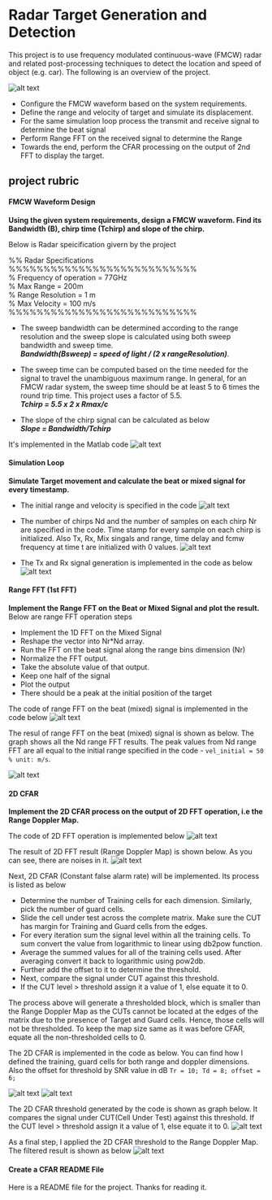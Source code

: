 # Radar Target Generation and Detection

[//]: # (Image References)
[image0]: ./graphs/projectLayout.png "layout"
[image1]: ./graphs/fmcwWaveformDesign.png "fmcw waveform"
[image2]: ./graphs/initialSpeedRange.png "initial speed and range"
[image3]: ./graphs/NdNrt.png "Nd, Nr, time"
[image4]: ./graphs/TxRxGeneration.png "signal generation"
[image5]: ./graphs/rangeMeasurement.png "range measurement"
[image6]: ./graphs/rangeResult.jpg "range measurement result"
[image7]: ./graphs/FFT2DCode.png "2D FFT Code"
[image8]: ./graphs/dopplerFFTResult.jpg "doppler FFT result"
[image9]: ./graphs/CFARCode.png "CFAR code"
[image10]: ./graphs/CFARThresholdPlot.png "CFAR threshold plot code"
[image11]: ./graphs/CFARTheshold.jpg "CFAR threshold"
[image12]: ./graphs/CFARApplied.jpg "CFAR threshold applied"


This project is to use frequency modulated continuous-wave (FMCW) radar and related post-processing techniques to detect the location and speed of object (e.g. car). The following is an overview of the project.

![alt text][image0]

* Configure the FMCW waveform based on the system requirements. 
* Define the range and velocity of target and simulate its displacement.
* For the same simulation loop process the transmit and receive signal to determine the beat signal
* Perform Range FFT on the received signal to determine the Range
* Towards the end, perform the CFAR processing on the output of 2nd FFT to display the target.

## project rubric 

#### FMCW Waveform Design
**Using the given system requirements, design a FMCW waveform. Find its Bandwidth (B), chirp time (Tchirp) and slope of the chirp.**   

Below is Radar speicification givern by the project
  
%% Radar Specifications   
%%%%%%%%%%%%%%%%%%%%%%%%%%%  
% Frequency of operation = 77GHz  
% Max Range = 200m  
% Range Resolution = 1 m  
% Max Velocity = 100 m/s  
%%%%%%%%%%%%%%%%%%%%%%%%%%%  

* The sweep bandwidth can be determined according to the range resolution and the sweep slope is calculated using both sweep bandwidth and sweep time.  
**_Bandwidth(Bsweep) = speed of light / (2 x rangeResolution)_**.   

* The sweep time can be computed based on the time needed for the signal to travel the unambiguous maximum range. In general, for an FMCW radar system, the sweep time should be at least 5 to 6 times the round trip time. This project uses a factor of 5.5.  
**_Tchirp = 5.5 x 2 x Rmax/c_**  
* The slope of the chirp signal can be calculated as below   
**_Slope = Bandwidth/Tchirp_**

It's implemented in the Matlab code
![alt text][image1]

#### Simulation Loop
**Simulate Target movement and calculate the beat or mixed signal for every timestamp.**  
* The initial range and velocity is specified in the code 
  ![alt text][image2]   

* The number of chirps Nd and the number of samples on each chirp Nr are specified in the code. Time stamp for every sample on each chirp is initialized. Also Tx, Rx, Mix singals and range, time delay and fcmw frequency at time t are initialized with 0 values.
![alt text][image3]     

* The Tx and Rx signal generation is implemented in the code as below
  ![alt text][image4]    
       

#### Range FFT (1st FFT)
**Implement the Range FFT on the Beat or Mixed Signal and plot the result.** 
Below are range FFT operation steps 
* Implement the 1D FFT on the Mixed Signal 
* Reshape the vector into Nr*Nd array. 
* Run the FFT on the beat signal along the range bins dimension (Nr) 
* Normalize the FFT output. 
* Take the absolute value of that output.
* Keep one half of the signal
* Plot the output
* There should be a peak at the initial position of the target

The code of range FFT on the beat (mixed) signal is implemented in the code below
  ![alt text][image5]   

The resul of range FFT on the beat (mixed) signal is shown as below. The graph shows all the Nd range FFT results. The peak values from Nd range FFT are all equal to the initial range specified in the code - `vel_initial = 50  % unit: m/s`.

  ![alt text][image6]   

#### 2D CFAR
**Implement the 2D CFAR process on the output of 2D FFT operation, i.e the Range Doppler Map.**

The code of 2D FFT operation is implemented below
    ![alt text][image7]  

The result of 2D FFT result (Range Doppler Map) is shown below. As you can see, there are noises in it.
    ![alt text][image8]

Next, 2D CFAR (Constant false alarm rate) will be implemented. Its process is listed as below  

* Determine the number of Training cells for each dimension. Similarly, pick the number of guard cells.
* Slide the cell under test across the complete matrix. Make sure the CUT has margin for Training and Guard cells from the edges.
* For every iteration sum the signal level within all the training cells. To sum convert the value from logarithmic to linear using db2pow function. 
* Average the summed values for all of the training cells used. After averaging convert it back to logarithmic using pow2db.
* Further add the offset to it to determine the threshold. 
* Next, compare the signal under CUT against this threshold. 
* If the CUT level > threshold assign it a value of 1, else equate it to 0.  

The process above will generate a thresholded block, which is smaller than the Range Doppler Map as the CUTs cannot be located at the edges of the matrix due to the presence of Target and Guard cells. Hence, those cells will not be thresholded. To keep the map size same as it was before CFAR, equate all the non-thresholded cells to 0. 

The 2D CFAR is implemented in the code as below. You can find how I defined the training, guard cells for both range and doppler dimensions. Also the offset for threshold by SNR value in dB `Tr = 10; Td = 8; offset = 6;`

   ![alt text][image9]
   ![alt text][image10]


The 2D CFAR threshold generated by the code is shown as graph below. It compares the signal under CUT(Cell Under Test) against this threshold. If the CUT level > threshold assign it a value of 1, else equate it to 0.
   ![alt text][image11]

As a final step, I applied the 2D CFAR threshold to the Range Doppler Map. The filtered result is shown as below
   ![alt text][image12]

#### Create a CFAR README File  
Here is a README file for the project. Thanks for reading it.
